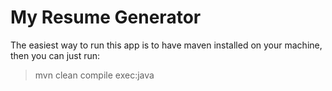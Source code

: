 # My Resume Generator
The easiest way to run this app is to have maven installed on your machine, then you can just run:
>mvn clean compile exec:java
